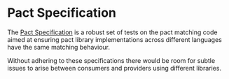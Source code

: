 Pact Specification
==================

The [Pact Specification](https://github.com/bethesque/pact_specification) is a robust set of tests on the pact matching
code aimed at ensuring pact library implementations across different languages have the same matching behaviour.

Without adhering to these specifications there would be room for subtle issues to arise between consumers and providers
using different libraries.
